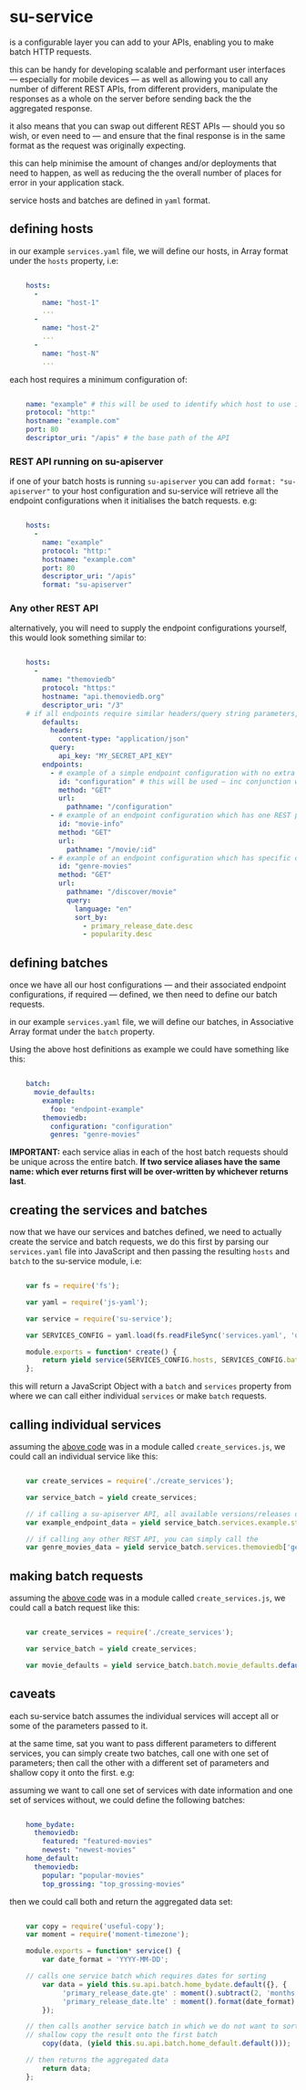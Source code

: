 # su-service

is a configurable layer you can add to your APIs, enabling you to make batch HTTP requests.

this can be handy for developing scalable and performant user interfaces — especially for mobile devices — as well as allowing you to call any number of different REST APIs, from different providers, manipulate the responses as a whole on the server before sending back the the aggregated response.

it also means that you can swap out different REST APIs — should you so wish, or even need to — and ensure that the final response is in the same format as the request was originally expecting.

this can help minimise the amount of changes and/or deployments that need to happen, as well as reducing the the overall number of places for error in your application stack.

service hosts and batches are defined in `yaml` format.

## defining hosts

in our example `services.yaml` file, we will define our hosts, in Array format under the `hosts` property, i.e:

```yaml

    hosts:
      -
        name: "host-1"
        ...
      -
        name: "host-2"
        ...
      -
        name: "host-N"
        ...

```

each host requires a minimum configuration of:

```yaml

    name: "example" # this will be used to identify which host to use in our batch requests
    protocol: "http:"
    hostname: "example.com"
    port: 80
    descriptor_uri: "/apis" # the base path of the API

```

### REST API running on su-apiserver

if one of your batch hosts is running `su-apiserver` you can add `format: "su-apiserver"` to your host configuration and su-service will retrieve all the endpoint configurations when it initialises the batch requests. e.g:

```yaml

    hosts:
      -
        name: "example"
        protocol: "http:"
        hostname: "example.com"
        port: 80
        descriptor_uri: "/apis"
        format: "su-apiserver"


```

### Any other REST API

alternatively, you will need to supply the endpoint configurations yourself, this would look something similar to:

```yaml

    hosts:
      -
        name: "themoviedb"
        protocol: "https:"
        hostname: "api.themoviedb.org"
        descriptor_uri: "/3"
    # if all endpoints require similar headers/query string parameters, e.g. API keys, you can add them under here
        defaults:
          headers:
            content-type: "application/json"
          query:
            api_key: "MY_SECRET_API_KEY"
        endpoints:
          - # example of a simple endpoint configuration with no extra parameters
            id: "configuration" # this will be used — inc conjunction with the host — to identify which endpoint to use in our batch requests
            method: "GET"
            url:
              pathname: "/configuration"
          - # example of an endpoint configuration which has one REST parameter `id`
            id: "movie-info"
            method: "GET"
            url:
              pathname: "/movie/:id"
          - # example of an endpoint configuration which has specific query string parameters
            id: "genre-movies"
            method: "GET"
            url:
              pathname: "/discover/movie"
              query:
                language: "en"
                sort_by:
                  - primary_release_date.desc
                  - popularity.desc

```

## defining batches

once we have all our host configurations — and their associated endpoint configurations, if required — defined, we then need to define our batch requests.

in our example `services.yaml` file, we will define our batches, in Associative Array format under the `batch` property.

Using the above host definitions as example we could have something like this:

```yaml

    batch:
      movie_defaults:
        example:
          foo: "endpoint-example"
        themoviedb:
          configuration: "configuration"
          genres: "genre-movies"

```

**IMPORTANT:** each service alias in each of the host batch requests should be unique across the entire batch. **If two service aliases have the same name: which ever returns first will be over-written by whichever returns last**.

## creating the services and batches

now that we have our services and batches defined, we need to actually create the service and batch requests, we do this first by parsing our `services.yaml` file into JavaScript and then passing the resulting `hosts` and `batch` to the su-service module, i.e:

```javascript

    var fs = require('fs');

    var yaml = require('js-yaml');

    var service = require('su-service');

    var SERVICES_CONFIG = yaml.load(fs.readFileSync('services.yaml', 'utf8'));

    module.exports = function* create() {
        return yield service(SERVICES_CONFIG.hosts, SERVICES_CONFIG.batch);
    };

```

this will return a JavaScript Object with a `batch` and `services` property from where we can call either individual `services` or make `batch` requests.

## calling individual services

assuming the [above code](#creating-the-services-and-batches) was in a module called `create_services.js`, we could call an individual service like this:

```javascript

    var create_services = require('./create_services');

    var service_batch = yield create_services;

    // if calling a su-apiserver API, all available versions/releases of the API will be automatically mounted
    var example_endpoint_data = yield service_batch.services.example.stable.endpoint.example({});

    // if calling any other REST API, you can simply call the
    var genre_movies_data = yield service_batch.services.themoviedb['genre-movies'].default({});

```

## making batch requests

assuming the [above code](#creating-the-services-and-batches) was in a module called `create_services.js`, we could call a batch request like this:

```javascript

    var create_services = require('./create_services');

    var service_batch = yield create_services;

    var movie_defaults = yield service_batch.batch.movie_defaults.default({});

```

## caveats
each su-service batch assumes the individual services will accept all or some of the parameters passed to it.

at the same time, sat you want to pass different parameters to different services, you can simply create two batches, call one with one set of parameters; then call the other with a different set of parameters and shallow copy it onto the first. e.g:

assuming we want to call one set of services with date information and one set of services without, we could define the following batches:

```yaml

    home_bydate:
      themoviedb:
        featured: "featured-movies"
        newest: "newest-movies"
    home_default:
      themoviedb:
        popular: "popular-movies"
        top_grossing: "top_grossing-movies"

```

then we could call both and return the aggregated data set:

```javascript

    var copy = require('useful-copy');
    var moment = require('moment-timezone');

    module.exports = function* service() {
        var date_format = 'YYYY-MM-DD';

    // calls one service batch which requires dates for sorting
        var data = yield this.su.api.batch.home_bydate.default({}, {
             'primary_release_date.gte' : moment().subtract(2, 'months').format(date_format),
             'primary_release_date.lte' : moment().format(date_format)
        });

    // then calls another service batch in which we do not want to sort by date; and
    // shallow copy the result onto the first batch
        copy(data, (yield this.su.api.batch.home_default.default()));

    // then returns the aggregated data
        return data;
    };

```
